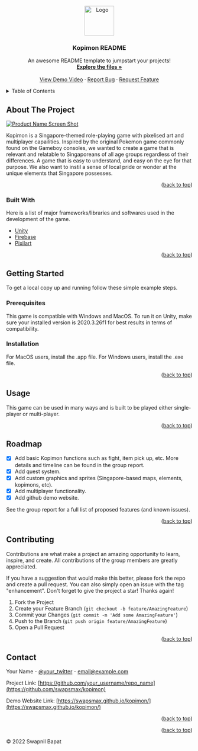 <div id="top"></div>



<!-- PROJECT LOGO -->
<br />
<div align="center">
  <a href="https://github.com/othneildrew/Best-README-Template">
    <img src="images/logo.png" alt="Logo" width="80" height="80">
  </a>

  <h3 align="center">Kopimon README</h3>

  <p align="center">
    An awesome README template to jumpstart your projects!
    <br />
    <a href="https://github.com/othneildrew/Best-README-Template"><strong>Explore the files »</strong></a>
    <br />
    <br />
    <a href="https://github.com/othneildrew/Best-README-Template">View Demo Video</a>
    ·
    <a href="https://github.com/othneildrew/Best-README-Template/issues">Report Bug</a>
    ·
    <a href="https://github.com/othneildrew/Best-README-Template/issues">Request Feature</a>
  </p>
</div>



<!-- TABLE OF CONTENTS -->
<details>
  <summary>Table of Contents</summary>
  <ol>
    <li>
      <a href="#about-the-project">About The Project</a>
      <ul>
        <li><a href="#built-with">Built With</a></li>
      </ul>
    </li>
    <li>
      <a href="#getting-started">Getting Started</a>
      <ul>
        <li><a href="#prerequisites">Prerequisites</a></li>
        <li><a href="#installation">Installation</a></li>
      </ul>
    </li>
    <li><a href="#usage">Usage</a></li>
    <li><a href="#roadmap">Roadmap</a></li>
    <li><a href="#contributing">Contributing</a></li>
    <li><a href="#contact">Contact</a></li>
    <li><a href="#acknowledgments">Acknowledgments</a></li>
  </ol>
</details>



<!-- ABOUT THE PROJECT -->
## About The Project

[![Product Name Screen Shot][product-screenshot]](https://example.com)

Kopimon is a Singapore-themed role-playing game with pixelised art and multiplayer capailities. Inspired by the original Pokemon game commonly found on the Gameboy consoles, we wanted to create a game that is relevant and relatable to Singaporeans of all age groups regardless of their differences. A game that is easy to understand, and easy on the eye for that purpose. We also want to instil a sense of local pride or wonder at the unique elements that Singapore possesses.

<p align="right">(<a href="#top">back to top</a>)</p>



### Built With

Here is a list of major frameworks/libraries and softwares used in the development of the game.

* [Unity](https://unity.com/)
* [Firebase](https://firebase.google.com/)
* [Pixilart](https://pixilart.com/)


<p align="right">(<a href="#top">back to top</a>)</p>



<!-- GETTING STARTED -->
## Getting Started

To get a local copy up and running follow these simple example steps.

### Prerequisites

This game is compatible with Windows and MacOS. 
To run it on Unity, make sure your installed version is 2020.3.26f1 for best results in terms of compatibility.

### Installation

For MacOS users, install the .app file.
For Windows users, install the .exe file.

<p align="right">(<a href="#top">back to top</a>)</p>



<!-- USAGE EXAMPLES -->
## Usage

This game can be used in many ways and is built to be played either single-player or multi-player.

<p align="right">(<a href="#top">back to top</a>)</p>



<!-- ROADMAP -->
## Roadmap

- [x] Add basic Kopimon functions such as fight, item pick up, etc. More details and timeline can be found in the group report.
- [x] Add quest system.
- [x] Add custom graphics and sprites (Singapore-based maps, elements, kopimons, etc).
- [x] Add multiplayer functionality.
- [x] Add github demo website.

See the group report for a full list of proposed features (and known issues).

<p align="right">(<a href="#top">back to top</a>)</p>



<!-- CONTRIBUTING -->
## Contributing

Contributions are what make a project an amazing opportunity to learn, inspire, and create. All contributions of the group members are greatly appreciated.

If you have a suggestion that would make this better, please fork the repo and create a pull request. You can also simply open an issue with the tag "enhancement".
Don't forget to give the project a star! Thanks again!

1. Fork the Project
2. Create your Feature Branch (`git checkout -b feature/AmazingFeature`)
3. Commit your Changes (`git commit -m 'Add some AmazingFeature'`)
4. Push to the Branch (`git push origin feature/AmazingFeature`)
5. Open a Pull Request

<p align="right">(<a href="#top">back to top</a>)</p>




<!-- CONTACT -->
## Contact

Your Name - [@your_twitter](https://twitter.com/your_username) - email@example.com

Project Link: [https://github.com/your_username/repo_name](https://github.com/swapsmax/kopimon)

Demo Website Link: [https://swapsmax.github.io/kopimon/](https://swapsmax.github.io/kopimon/)

<p align="right">(<a href="#top">back to top</a>)</p>



<p align="right">(<a href="#top">back to top</a>)</p>

<!-- MARKDOWN LINKS & IMAGES -->
[product-screenshot]: images/screenshot.png

© 2022 Swapnil Bapat

